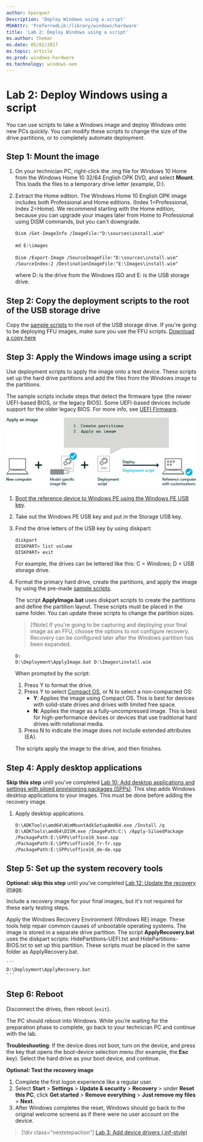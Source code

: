 ```yaml
---
author: kpacquer
Description: 'Deploy Windows using a script'
MSHAttr: 'PreferredLib:/library/windows/hardware'
title: 'Lab 2: Deploy Windows using a script'
ms.author: themar
ms.date: 05/02/2017
ms.topic: article
ms.prod: windows-hardware
ms.technology: windows-oem
---
```


# Lab 2: Deploy Windows using a script

You can use scripts to take a Windows image and deploy Windows onto new PCs quickly. You can modify these scripts to change the size of the drive partitions, or to completely automate deployment. 

## <span id="Get_the_image"></span>Step 1: Mount the image

1.  On your technician PC, right-click the .img file for Windows 10 Home from the Windows Home 10 32/64 English OPK DVD, and select **Mount**. This loads the files to a temporary drive letter (example, D:).

2.  Extract the Home edition. The Windows Home 10 English OPK image includes both  Professional and Home editions. (Index 1=Professional, Index 2=Home). We recommend starting with the Home edition, because you can upgrade your images later from Home to Professional using DISM commands, but you can't downgrade. 

    ```
    Dism /Get-ImageInfo /ImageFile:"D:\sources\install.wim"

    md E:\images

    Dism /Export-Image /SourceImageFile:"D:\sources\install.wim" /SourceIndex:2 /DestinationImageFile:"E:\Images\install.wim"
	```

	where D: is the drive from the Windows ISO and E: is the USB storage drive. 

## <span id="Copy_the_deployment_scripts"></span>Step 2: Copy the deployment scripts to the root of the USB storage drive

Copy the [sample scripts](windows-deployment-sample-scripts-sxs.md) to the root of the USB storage drive. If you're going to be deploying FFU images, make sure you use the FFU scripts.
[Download a copy here](http://download.microsoft.com/download/3/F/2/3F2646EF-D589-498C-9F07-DE5549BE018E/USB-B.zip)

## <span id="Apply_the_image"></span>Step 3: Apply the Windows image using a script

Use deployment scripts to apply the image onto a test device. These scripts set up the hard drive partitions and add the files from the Windows image to the partitions.

The sample scripts include steps that detect the firmware type (the newer UEFI-based BIOS, or the legacy BIOS). Some UEFI-based devices include support for the older legacy BIOS. For more info, see [UEFI Firmware](http://go.microsoft.com/fwlink/?LinkId=526945).

![Image shows that to create a reference computer with customizations, you need a new PC, an image file, and a deployment script.](images/dep-win8-sxs-createdeploymentscript.jpg)

1.  [Boot the reference device to Windows PE using the Windows PE USB key](install-windows-pe-sxs.md).

2.  Take out the Windows PE USB key and put in the Storage USB key.
	
3.  Find the drive letters of the USB key by using diskpart:

    ```
    diskpart
    DISKPART> list volume
    DISKPART> exit
    ```

    For example, the drives can be lettered like this: C = Windows; D = USB storage drive.

4.  Format the primary hard drive, create the partitions, and apply the image by using the pre-made [sample scripts](windows-deployment-sample-scripts-sxs.md). 

    The script **ApplyImage.bat** uses diskpart scripts to create the partitions and define the partition layout. These scripts must be placed in the same folder. You can update these scripts to change the partition sizes.
    
    > [!Note] If you're going to be capturing and deploying your final image as an FFU, choose the options to not configure recovery. Recovery can be configured later after the Windows partition has been expanded.

    ```
    D:
    D:\Deployment\ApplyImage.bat D:\Images\install.wim
    ```

    When prompted by the script: 
    
    1.  Press Y to format the drive.
    2.  Press Y to select [Compact OS](compact-os.md), or N to select a non-compacted OS:
        -   **Y**: Applies the image using Compact OS. This is best for devices with solid-state drives and drives with limited free space.
        -   **N**: Applies the image as a fully-uncompressed image. This is best for high-performance devices or devices that use traditional hard drives with rotational media.
    3.  Press N to indicate the image does not include extended attributes (EA).

    The scripts apply the image to the drive, and then finishes.
	
## <span id="Apply_desktop_applications"></span>Step 4: Apply desktop applications

**Skip this step** until you've completed [Lab 10: Add desktop applications and settings with siloed provisioning packages (SPPs)](add-desktop-apps-with-spps-sxs.md). This step adds Windows desktop applications to your images. This must be done before adding the recovery image.

1.  Apply desktop applications.

    ```
    D:\ADKTools\amd64\WimMountAdkSetupAmd64.exe /Install /q
    D:\ADKTools\amd64\DISM.exe /ImagePath:C:\ /Apply-SiloedPackage /PackagePath:E:\SPPs\office16_base.spp /PackagePath:E:\SPPs\office16_fr-fr.spp /PackagePath:E:\SPPs\office16_de-de.spp
	```

## <span id="Apply_the_recovery_image"></span>Step 5: Set up the system recovery tools

**Optional: skip this step** until you've completed [Lab 12: Update the recovery image](update-the-recovery-image.md). 

Include a recovery image for your final images, but it's not required for these early testing steps. 

Apply the Windows Recovery Environment (Windows RE) image. These tools help repair common causes of unbootable operating systems. The image is stored in a separate drive partition. The script **ApplyRecovery.bat** uses the diskpart scripts: HidePartitions-UEFI.txt and HidePartitions-BIOS.txt to set up this partition. These scripts must be placed in the same folder as ApplyRecovery.bat.

	```
	D:\Deployment\ApplyRecovery.bat
	```


## <span id="Reboot"></span>Step 6: Reboot

Disconnect the drives, then reboot (`exit`).

The PC should reboot into Windows. While you’re waiting for the preparation phase to complete, go back to your technician PC and continue with the lab.

**Troubleshooting**: If the device does not boot, turn on the device, and press the key that opens the boot-device selection menu (for example, the **Esc** key). Select the hard drive as your boot device, and continue.

**Optional: Test the recovery image**
1.  Complete the first logon experience like a regular user.
2.  Select **Start** &gt; **Settings** &gt; **Update & security** &gt; **Recovery** &gt; under **Reset this PC**, click **Get started** > **Remove everything** > **Just remove my files** > **Next**.
3.  After Windows completes the reset,  Windows should go back to the original welcome screens as if there were no user account on the device.

> [!div class="nextstepaction"]
> [Lab 3: Add device drivers (.inf-style)](add-device-drivers.md)

